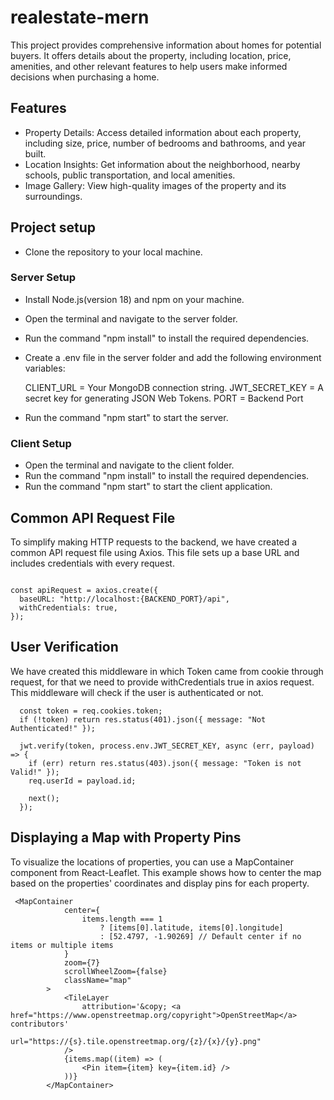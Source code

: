 # realestate-mern

This project provides comprehensive information about homes for potential buyers. It offers details about the property, including location, price, amenities, and other relevant features to help users make informed decisions when purchasing a home.

## Features

- Property Details: Access detailed information about each property, including size, price, number of bedrooms and bathrooms, and year built.
- Location Insights: Get information about the neighborhood, nearby schools, public transportation, and local amenities.
- Image Gallery: View high-quality images of the property and its surroundings.

## Project setup

- Clone the repository to your local machine.

### Server Setup

- Install Node.js(version 18) and npm on your machine.
- Open the terminal and navigate to the server folder.
- Run the command "npm install" to install the required dependencies.
- Create a .env file in the server folder and add the following environment variables:

  CLIENT_URL = Your MongoDB connection string.
  JWT_SECRET_KEY = A secret key for generating JSON Web Tokens.
  PORT = Backend Port

- Run the command "npm start" to start the server.

### Client Setup

- Open the terminal and navigate to the client folder.
- Run the command "npm install" to install the required dependencies.
- Run the command "npm start" to start the client application.

## Common API Request File

To simplify making HTTP requests to the backend, we have created a common API request file using Axios. This file sets up a base URL and includes credentials with every request.

```

const apiRequest = axios.create({
  baseURL: "http://localhost:{BACKEND_PORT}/api",
  withCredentials: true,
});

```

## User Verification

We have created this middleware in which Token came from cookie through request, for that we need to provide withCredentials true in axios request. This middleware will check if the user is authenticated or not.

```
  const token = req.cookies.token;
  if (!token) return res.status(401).json({ message: "Not Authenticated!" });

  jwt.verify(token, process.env.JWT_SECRET_KEY, async (err, payload) => {
    if (err) return res.status(403).json({ message: "Token is not Valid!" });
    req.userId = payload.id;

    next();
  });
```

## Displaying a Map with Property Pins

To visualize the locations of properties, you can use a MapContainer component from React-Leaflet. This example shows how to center the map based on the properties' coordinates and display pins for each property.

```
 <MapContainer
            center={
                items.length === 1
                    ? [items[0].latitude, items[0].longitude]
                    : [52.4797, -1.90269] // Default center if no items or multiple items
            }
            zoom={7}
            scrollWheelZoom={false}
            className="map"
        >
            <TileLayer
                attribution='&copy; <a href="https://www.openstreetmap.org/copyright">OpenStreetMap</a> contributors'
                url="https://{s}.tile.openstreetmap.org/{z}/{x}/{y}.png"
            />
            {items.map((item) => (
                <Pin item={item} key={item.id} />
            ))}
        </MapContainer>
```
